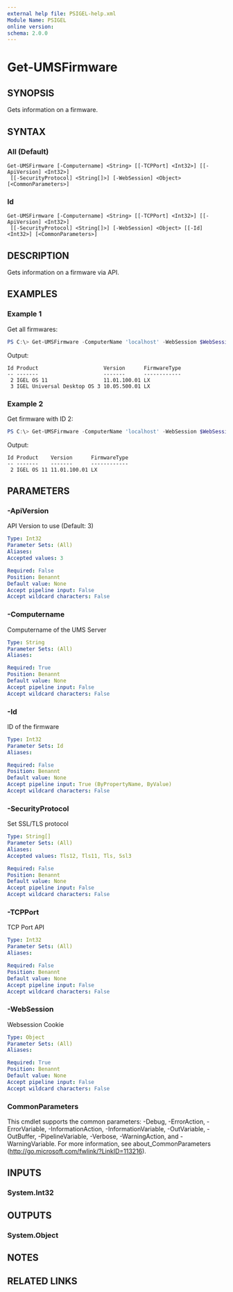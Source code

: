 ```yaml
---
external help file: PSIGEL-help.xml
Module Name: PSIGEL
online version:
schema: 2.0.0
---
```


# Get-UMSFirmware

## SYNOPSIS
Gets information on a firmware.

## SYNTAX

### All (Default)
```
Get-UMSFirmware [-Computername] <String> [[-TCPPort] <Int32>] [[-ApiVersion] <Int32>]
 [[-SecurityProtocol] <String[]>] [-WebSession] <Object> [<CommonParameters>]
```

### Id
```
Get-UMSFirmware [-Computername] <String> [[-TCPPort] <Int32>] [[-ApiVersion] <Int32>]
 [[-SecurityProtocol] <String[]>] [-WebSession] <Object> [[-Id] <Int32>] [<CommonParameters>]
```

## DESCRIPTION
Gets information on a firmware via API.

## EXAMPLES

### Example 1

Get all firmwares:

```powershell
PS C:\> Get-UMSFirmware -ComputerName 'localhost' -WebSession $WebSession
```

Output:

```console
Id Product                     Version      FirmwareType
-- -------                     -------      ------------
 2 IGEL OS 11                  11.01.100.01 LX
 3 IGEL Universal Desktop OS 3 10.05.500.01 LX
```

### Example 2

Get firmware with ID 2:

```powershell
PS C:\> Get-UMSFirmware -ComputerName 'localhost' -WebSession $WebSession -Id 2
```

Output:

```console
Id Product    Version      FirmwareType
-- -------    -------      ------------
 2 IGEL OS 11 11.01.100.01 LX
```


## PARAMETERS

### -ApiVersion
API Version to use (Default: 3)

```yaml
Type: Int32
Parameter Sets: (All)
Aliases:
Accepted values: 3

Required: False
Position: Benannt
Default value: None
Accept pipeline input: False
Accept wildcard characters: False
```

### -Computername
Computername of the UMS Server

```yaml
Type: String
Parameter Sets: (All)
Aliases:

Required: True
Position: Benannt
Default value: None
Accept pipeline input: False
Accept wildcard characters: False
```

### -Id
ID of the firmware

```yaml
Type: Int32
Parameter Sets: Id
Aliases:

Required: False
Position: Benannt
Default value: None
Accept pipeline input: True (ByPropertyName, ByValue)
Accept wildcard characters: False
```

### -SecurityProtocol
Set SSL/TLS protocol

```yaml
Type: String[]
Parameter Sets: (All)
Aliases:
Accepted values: Tls12, Tls11, Tls, Ssl3

Required: False
Position: Benannt
Default value: None
Accept pipeline input: False
Accept wildcard characters: False
```

### -TCPPort
TCP Port API

```yaml
Type: Int32
Parameter Sets: (All)
Aliases:

Required: False
Position: Benannt
Default value: None
Accept pipeline input: False
Accept wildcard characters: False
```

### -WebSession
Websession Cookie

```yaml
Type: Object
Parameter Sets: (All)
Aliases:

Required: True
Position: Benannt
Default value: None
Accept pipeline input: False
Accept wildcard characters: False
```

### CommonParameters
This cmdlet supports the common parameters: -Debug, -ErrorAction, -ErrorVariable, -InformationAction, -InformationVariable, -OutVariable, -OutBuffer, -PipelineVariable, -Verbose, -WarningAction, and -WarningVariable.
For more information, see about_CommonParameters (http://go.microsoft.com/fwlink/?LinkID=113216).

## INPUTS

### System.Int32

## OUTPUTS

### System.Object
## NOTES

## RELATED LINKS
